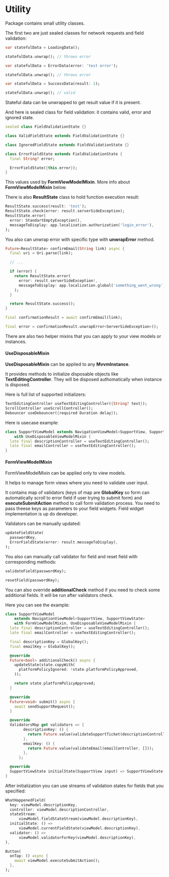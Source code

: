# Utility

Package contains small utility classes.

The first two are just sealed classes for network requests and field validation:

```dart
var statefulData = LoadingData();

statefulData.unwrap(); // throws error

var statefulData = ErrorData(error: 'test error');

statefulData.unwrap(); // throws error

var statefulData = SuccessData(result: 1);

statefulData.unwrap(); // valid

```

Stateful data can be unwrapped to get result value if it is present.

And here is sealed class for field validation: it contains valid, error and ignored state.

```dart
sealed class FieldValidationState {}

class ValidFieldState extends FieldValidationState {}

class IgnoredFieldState extends FieldValidationState {}

class ErrorFieldState extends FieldValidationState {
  final String? error;

  ErrorFieldState({this.error});
}
```

This values used by <b>FormViewModelMixin</b>. More info about <b>FormViewModelMixin</b> below.

There is also <b>ResultState</b> class to hold function execution result:

```dart
ResultState.success(result: 'test');
ResultState.check(error: result.serverSideException);
ResultState.error(
  error: StandartEmptyException(),
  messageToDisplay: app.localization.authorization('login_error'),
);
```

You also can unwrap error with specific type with <b>unwrapError</b> method.

```dart
Future<ResultState> confirmEmail(String link) async {
  final uri = Uri.parse(link);

  // ...

  if (error) {
    return ResultState.error(
      error: result.serverSideException!,
      messageToDisplay: app.localization.global('something_went_wrong'),
    );
  }

  return ResultState.success();
}

final confirmationResult = await confirmEmail(link);

final error = confirmationResult.unwrapError<ServerSideException>();
```

There are also two helper mixins that you can apply to your view models or instances.

#### UseDisposableMixin

<b>UseDisposableMixin</b> can be applied to any <b>MvvmInstance</b>.

It provides methods to initialize disposable objects like <b>TextEditingController</b>.
They will be disposed authomatically when instance is disposed.

Here is full list of supported initializers:

```dart
TextEditingController useTextEditingController({String? text});
ScrollController useScrollController();
Debouncer useDebouncer({required Duration delay});
```

Here is usecase example:

```dart
class SupportViewModel extends NavigationViewModel<SupportView, SupportViewState>
    with UseDisposableViewModelMixin {
  late final descriptionController = useTextEditingController();
  late final emailController = useTextEditingController();
}
```

#### FormViewModelMixin

FormViewModelMixin can be applied only to view models.

It helps to manage form views where you need to validate user input.

It contains map of validators (keys of map are <b>GlobalKey</b> so form can automatically scroll to error field if user trying to submit form) and <b>executeSubmitAction</b> method to call form validation process. You need to pass theese keys as parameters to your field widgets. Field widget implementation is up do developer.

Validators can be manually updated:

```dart
updateFieldState(
  passwordKey,
  ErrorFieldState(error: result.messageToDisplay),
);
```

You also can manually call validator for field and reset field with corresponding methods:

```dart
validateField(passwordKey);

resetField(passwordKey);
```

You can also override <b>additionalCheck</b> method if you need to check some additional fields. It will be run after validators check.

Here you can see the example:

```dart
class SupportViewModel
    extends NavigationViewModel<SupportView, SupportViewState>
    with FormViewModelMixin, UseDisposableViewModelMixin {
  late final descriptionController = useTextEditingController();
  late final emailController = useTextEditingController();

  final descriptionKey = GlobalKey();
  final emailKey = GlobalKey();

  @override
  Future<bool> additionalCheck() async {
    updateState(state.copyWith(
      platformPolicyIgnored: !state.platformPolicyApproved,
    ));

    return state.platformPolicyApproved;
  }

  @override
  Future<void> submit() async {
    await sendSupportRequest();
  }

  @override
  ValidatorsMap get validators => {
        descriptionKey: () {
          return Future.value(validateSupportTicket(descriptionController));
        },
        emailKey: () {
          return Future.value(validateEmail(emailController, []));
        },
      };

  @override
  SupportViewState initialState(SupportView input) => SupportViewState();
}
```

After initialization you can use streams of validation states for fields that you specified:

```dart
WhatHappenedField(
  key: viewModel.descriptionKey,
  controller: viewModel.descriptionController,
  stateStream:
      viewModel.fieldStateStream(viewModel.descriptionKey),
  initialState: () =>
      viewModel.currentFieldState(viewModel.descriptionKey),
  validator: () =>
      viewModel.validatorForKey(viewModel.descriptionKey),
),

Button(
  onTap: () async {
    await viewModel.executeSubmitAction();
  },
);
```
